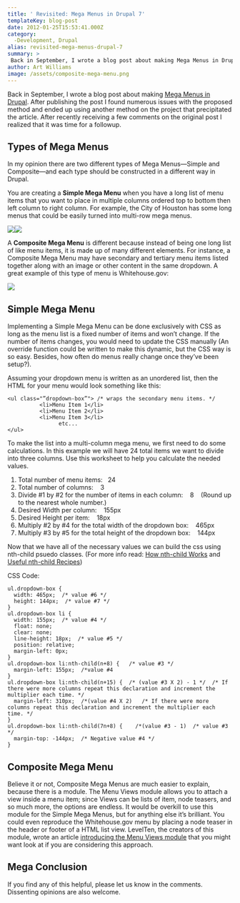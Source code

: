 ```yaml
---
title: ' Revisited: Mega Menus in Drupal 7'
templateKey: blog-post
date: 2012-01-25T15:53:41.000Z
category: 
  -Development, Drupal
alias: revisited-mega-menus-drupal-7
summary: > 
 Back in September, I wrote a blog post about making Mega Menus in Drupal. After publishing the post I found numerous issues with the proposed method and ended up using another method on the project that precipitated the article. After recently receiving a few comments on the original post I realized that it was time for a followup.
author: Art Williams
image: /assets/composite-mega-menu.png
---
```


Back in September, I wrote a blog post about making [Mega Menus in Drupal](/blog/09/14/2011/method-mega-menus-drupal). After publishing the post I found numerous issues with the proposed method and ended up using another method on the project that precipitated the article. After recently receiving a few comments on the original post I realized that it was time for a followup.

Types of Mega Menus
-------------------

In my opinion there are two different types of Mega Menus—Simple and Composite—and each type should be constructed in a different way in Drupal.

You are creating a **Simple Mega Menu** when you have a long list of menu items that you want to place in multiple columns ordered top to bottom then left column to right column. For example, the City of Houston has some long menus that could be easily turned into multi-row mega menus.

![](/sites/default/files/long-menu_0.png)![](/sites/default/files/long-menu-fixed_0.png)

A **Composite Mega Menu** is different because instead of being one long list of like menu items, it is made up of many different elements. For instance, a Composite Mega Menu may have secondary and tertiary menu items listed together along with an image or other content in the same dropdown. A great example of this type of menu is Whitehouse.gov:

![](/sites/default/files/mega-menu-whitehouse-gov_0.png)

Simple Mega Menu
----------------

Implementing a Simple Mega Menu can be done exclusively with CSS as long as the menu list is a fixed number of items and won’t change. If the number of items changes, you would need to update the CSS manually (An override function could be written to make this dynamic, but the CSS way is so easy. Besides, how often do menus really change once they’ve been setup?).

Assuming your dropdown menu is written as an unordered list, then the HTML for your menu would look something like this:

    
    <ul class="”dropdown-box”"> /* wraps the secondary menu items. */
    	      <li>Menu Item 1</li>
    	      <li>Menu Item 2</li>
    	      <li>Menu Item 3</li>
    	            etc...
    </ul>
    

To make the list into a multi-column mega menu, we first need to do some calculations. In this example we will have 24 total items we want to divide into three columns. Use this worksheet to help you calculate the needed values.

1.  Total number of menu items:   24   
2.  Total number of columns:    3   
3.  Divide #1 by #2 for the number of items in each column:    8    (Round up to the nearest whole number.)
4.  Desired Width per column:    155px   
5.  Desired Height per item:    18px   
6.  Multiply #2 by #4 for the total width of the dropdown box:    465px   
7.  Multiply #3 by #5 for the total height of the dropdown box:    144px   

Now that we have all of the necessary values we can build the css using nth-child psuedo classes. (For more info read: [How nth-child Works](https://css-tricks.com/how-nth-child-works/) and [Useful nth-child Recipes](https://css-tricks.com/useful-nth-child-recipies/))

CSS Code:

    
    ul.dropdown-box {
      width: 465px;  /* value #6 */
      height: 144px;  /* value #7 */
    }
    ul.dropdown-box li {
      width: 155px;  /* value #4 */
      float: none;
      clear: none;
      line-height: 18px;  /* value #5 */
      position: relative;
      margin-left: 0px;
    }
    ul.dropdown-box li:nth-child(n+8) {   /* value #3 */
      margin-left: 155px;  /*value #4
    }
    ul.dropdown-box li:nth-child(n+15) {  /* (value #3 X 2) - 1 */  /* If there were more columns repeat this declaration and increment the multiplier each time. */
      margin-left: 310px;  /*(value #4 X 2)   /* If there were more columns repeat this declaration and increment the multiplier each time. */
    }
    ul.dropdown-box li:nth-child(7n+8) {    /*(value #3 - 1)  /* value #3 */
      margin-top: -144px;  /* Negative value #4 */
    }
    

Composite Mega Menu
-------------------

Believe it or not, Composite Mega Menus are much easier to explain, because there is a module. The Menu Views module allows you to attach a view inside a menu item; since Views can be lists of item, node teasers, and so much more, the options are endless. It would be overkill to use this module for the Simple Mega Menus, but for anything else it’s brilliant. You could even reproduce the Whitehouse.gov menu by placing a node teaser in the header or footer of a HTML list view. LevelTen, the creators of this module, wrote an article [introducing the Menu Views module](http://getlevelten.com/blog/mark-carver/drupal-mega-menus-made-simple) that you might want look at if you are considering this approach.

Mega Conclusion
---------------

If you find any of this helpful, please let us know in the comments. Dissenting opinions are also welcome.